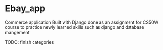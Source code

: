 # Ebay_app

Commerce application Built with Django done as an assignment for CS50W course to practice newly learned skills such as django and database mangement

TODO: finish categories
